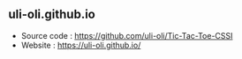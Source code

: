 ## uli-oli.github.io
* Source code : https://github.com/uli-oli/Tic-Tac-Toe-CSSI
* Website     : https://uli-oli.github.io/
